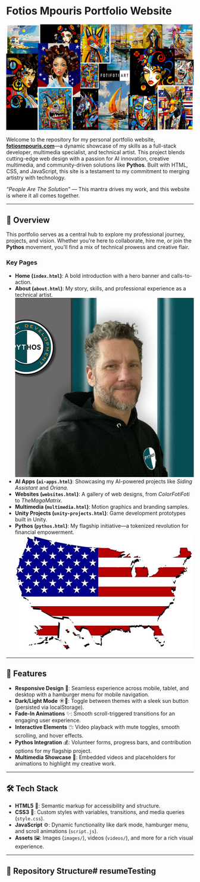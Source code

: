 # Fotios Mpouris Portfolio Website

![Header Banner](images/hero-bg.png)

Welcome to the repository for my personal portfolio website, **[fotiosmpouris.com](https://fotiosmpouris.com)**—a dynamic showcase of my skills as a full-stack developer, multimedia specialist, and technical artist. This project blends cutting-edge web design with a passion for AI innovation, creative multimedia, and community-driven solutions like **Pythos**. Built with HTML, CSS, and JavaScript, this site is a testament to my commitment to merging artistry with technology.

*“People Are The Solution”* — This mantra drives my work, and this website is where it all comes together.

---

## 🌟 Overview

This portfolio serves as a central hub to explore my professional journey, projects, and vision. Whether you're here to collaborate, hire me, or join the **Pythos** movement, you'll find a mix of technical prowess and creative flair.

### Key Pages
- **Home (`index.html`)**: A bold introduction with a hero banner and calls-to-action.
- **About (`about.html`)**: My story, skills, and professional experience as a technical artist.  
  ![Fotios Profile](images/fotios.png)
- **AI Apps (`ai-apps.html`)**: Showcasing my AI-powered projects like *Siding Assistant* and *Oriana*.
- **Websites (`websites.html`)**: A gallery of web designs, from *ColorFotiFoti* to *TheMagaMatrix*.
- **Multimedia (`multimedia.html`)**: Motion graphics and branding samples.
- **Unity Projects (`unity-projects.html`)**: Game development prototypes built in Unity.
- **Pythos (`pythos.html`)**: My flagship initiative—a tokenized revolution for financial empowerment.  
  ![Pythos Map](images/pythos-map.png)

---

## 🎨 Features

- **Responsive Design** 📱: Seamless experience across mobile, tablet, and desktop with a hamburger menu for mobile navigation.
- **Dark/Light Mode** ☀️🌙: Toggle between themes with a sleek sun button (persisted via localStorage).
- **Fade-In Animations** ✨: Smooth scroll-triggered transitions for an engaging user experience.
- **Interactive Elements** 🖱️: Video playback with mute toggles, smooth scrolling, and hover effects.
- **Pythos Integration** 💰: Volunteer forms, progress bars, and contribution options for my flagship project.
- **Multimedia Showcase** 🎥: Embedded videos and placeholders for animations to highlight my creative work.

---

## 🛠️ Tech Stack

- **HTML5** 📝: Semantic markup for accessibility and structure.
- **CSS3** 🎨: Custom styles with variables, transitions, and media queries (`style.css`).
- **JavaScript** ⚙️: Dynamic functionality like dark mode, hamburger menu, and scroll animations (`script.js`).
- **Assets** 🖼️: Images (`images/`), videos (`videos/`), and more for a rich visual experience.

---

## 📂 Repository Structure# resumeTesting
